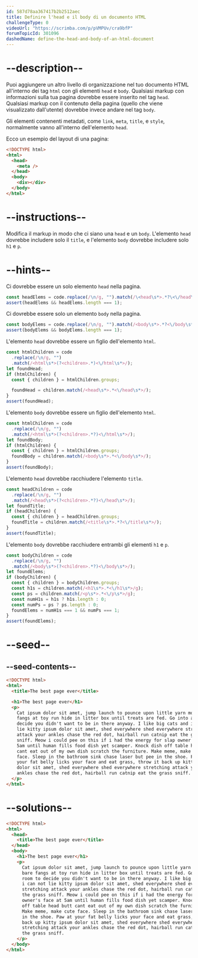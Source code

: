 ```yaml
---
id: 587d78aa367417b2b2512aec
title: Definire l'head e il body di un documento HTML
challengeType: 0
videoUrl: "https://scrimba.com/p/pVMPUv/cra9bfP"
forumTopicId: 301096
dashedName: define-the-head-and-body-of-an-html-document
---
```


# --description--

Puoi aggiungere un altro livello di organizzazione nel tuo documento HTML all'interno dei tag `html` con gli elementi `head` e `body`. Qualsiasi markup con informazioni sulla tua pagina dovrebbe essere inserito nel tag `head`. Qualsiasi markup con il contenuto della pagina (quello che viene visualizzato dall'utente) dovrebbe invece andare nel tag `body`.

Gli elementi contenenti metadati, come `link`, `meta`, `title`, e `style`, normalmente vanno all'interno dell'elemento `head`.

Ecco un esempio del layout di una pagina:

```html
<!DOCTYPE html>
<html>
  <head>
    <meta />
  </head>
  <body>
    <div></div>
  </body>
</html>
```

# --instructions--

Modifica il markup in modo che ci siano una `head` e un `body`. L'elemento `head` dovrebbe includere solo il `title`, e l'elemento `body` dovrebbe includere solo `h1` e `p`.

# --hints--

Ci dovrebbe essere un solo elemento `head` nella pagina.

```js
const headElems = code.replace(/\n/g, "").match(/\<head\s*>.*?\<\/head\s*>/g);
assert(headElems && headElems.length === 1);
```

Ci dovrebbe essere solo un elemento `body` nella pagina.

```js
const bodyElems = code.replace(/\n/g, "").match(/<body\s*>.*?<\/body\s*>/g);
assert(bodyElems && bodyElems.length === 1);
```

L'elemento `head` dovrebbe essere un figlio dell'elemento `html`.

```js
const htmlChildren = code
  .replace(/\n/g, "")
  .match(/<html\s*>(?<children>.*)<\/html\s*>/);
let foundHead;
if (htmlChildren) {
  const { children } = htmlChildren.groups;

  foundHead = children.match(/<head\s*>.*<\/head\s*>/);
}
assert(foundHead);
```

L'elemento `body` dovrebbe essere un figlio dell'elemento `html`.

```js
const htmlChildren = code
  .replace(/\n/g, "")
  .match(/<html\s*>(?<children>.*?)<\/html\s*>/);
let foundBody;
if (htmlChildren) {
  const { children } = htmlChildren.groups;
  foundBody = children.match(/<body\s*>.*<\/body\s*>/);
}
assert(foundBody);
```

L'elemento `head` dovrebbe racchiudere l'elemento `title`.

```js
const headChildren = code
  .replace(/\n/g, "")
  .match(/<head\s*>(?<children>.*?)<\/head\s*>/);
let foundTitle;
if (headChildren) {
  const { children } = headChildren.groups;
  foundTitle = children.match(/<title\s*>.*?<\/title\s*>/);
}
assert(foundTitle);
```

L'elemento `body` dovrebbe racchiudere entrambi gli elementi `h1` e `p`.

```js
const bodyChildren = code
  .replace(/\n/g, "")
  .match(/<body\s*>(?<children>.*?)<\/body\s*>/);
let foundElems;
if (bodyChildren) {
  const { children } = bodyChildren.groups;
  const h1s = children.match(/<h1\s*>.*<\/h1\s*>/g);
  const ps = children.match(/<p\s*>.*<\/p\s*>/g);
  const numH1s = h1s ? h1s.length : 0;
  const numPs = ps ? ps.length : 0;
  foundElems = numH1s === 1 && numPs === 1;
}
assert(foundElems);
```

# --seed--

## --seed-contents--

```html
<!DOCTYPE html>
<html>
  <title>The best page ever</title>

  <h1>The best page ever</h1>
  <p>
    Cat ipsum dolor sit amet, jump launch to pounce upon little yarn mouse, bare
    fangs at toy run hide in litter box until treats are fed. Go into a room to
    decide you didn't want to be in there anyway. I like big cats and i can not
    lie kitty ipsum dolor sit amet, shed everywhere shed everywhere stretching
    attack your ankles chase the red dot, hairball run catnip eat the grass
    sniff. Meow i could pee on this if i had the energy for slap owner's face at
    5am until human fills food dish yet scamper. Knock dish off table head butt
    cant eat out of my own dish scratch the furniture. Make meme, make cute
    face. Sleep in the bathroom sink chase laser but pee in the shoe. Paw at
    your fat belly licks your face and eat grass, throw it back up kitty ipsum
    dolor sit amet, shed everywhere shed everywhere stretching attack your
    ankles chase the red dot, hairball run catnip eat the grass sniff.
  </p>
</html>
```

# --solutions--

```html
<!DOCTYPE html>
<html>
  <head>
    <title>The best page ever</title>
  </head>
  <body>
    <h1>The best page ever</h1>
    <p>
      Cat ipsum dolor sit amet, jump launch to pounce upon little yarn mouse,
      bare fangs at toy run hide in litter box until treats are fed. Go into a
      room to decide you didn't want to be in there anyway. I like big cats and
      i can not lie kitty ipsum dolor sit amet, shed everywhere shed everywhere
      stretching attack your ankles chase the red dot, hairball run catnip eat
      the grass sniff. Meow i could pee on this if i had the energy for slap
      owner's face at 5am until human fills food dish yet scamper. Knock dish
      off table head butt cant eat out of my own dish scratch the furniture.
      Make meme, make cute face. Sleep in the bathroom sink chase laser but pee
      in the shoe. Paw at your fat belly licks your face and eat grass, throw it
      back up kitty ipsum dolor sit amet, shed everywhere shed everywhere
      stretching attack your ankles chase the red dot, hairball run catnip eat
      the grass sniff.
    </p>
  </body>
</html>
```
